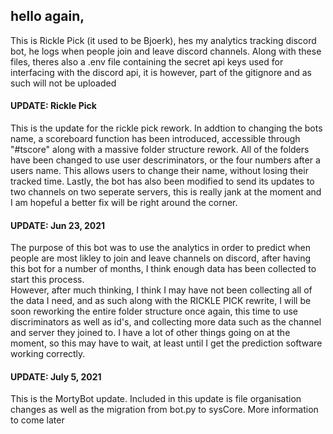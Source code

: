 ## hello again,
This is Rickle Pick (it used to be Bjoerk), hes my analytics tracking discord bot, he logs when people join and leave discord channels.
Along with these files, theres also a .env file containing the secret api keys used for interfacing with the discord api, it is however, part of the gitignore and as such will not be uploaded

#### UPDATE: Rickle Pick
This is the update for the rickle pick rework.  In addtion to changing the bots name, a scoreboard function has been introduced, accessible through "#tscore" along with a massive folder structure rework.  All of the folders have been changed to use user descriminators, or the four numbers after a users name.  This allows users to change their name, without losing their tracked time.
Lastly, the bot has also been modified to send its updates to two channels on two seperate servers, this is really jank at the moment and I am hopeful a better fix will be right around the corner.

#### UPDATE: Jun 23, 2021
The purpose of this bot was to use the analytics in order to predict when people are most likley to join and leave channels on discord, after having this bot for a number of months, I think enough data has been collected to start this process.  
However, after much thinking, I think I may have not been collecting all of the data I need, and as such along with the RICKLE PICK rewrite, I will be soon reworking the entire folder structure once again, this time to use discriminators as well as id's, and collecting more data such as the channel and server they joined to.
I have a lot of other things going on at the moment, so this may have to wait, at least until I get the prediction software working correctly.

#### UPDATE: July 5, 2021
This is the MortyBot update.  Included in this update is file organisation changes as well as the migration from bot.py to sysCore.  More information to come later